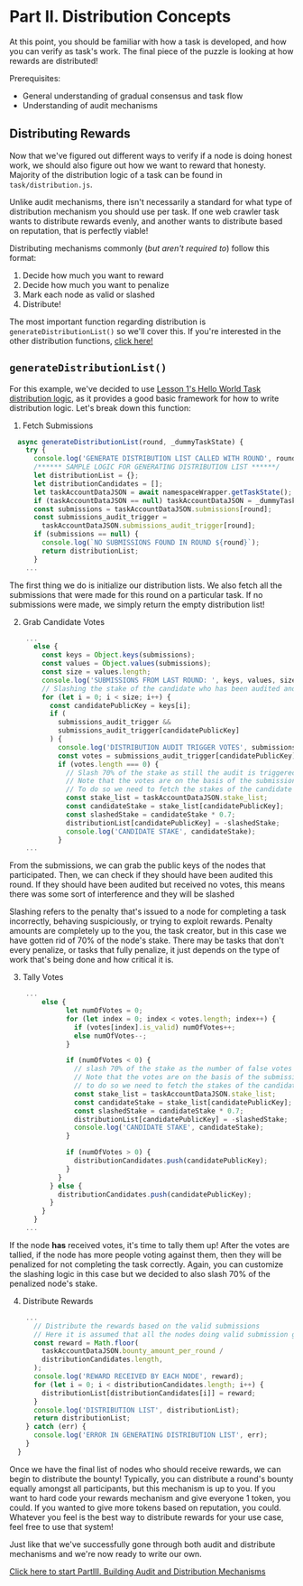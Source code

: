 # Part II. Distribution Concepts

At this point, you should be familiar with how a task is developed, and how you can verify as task's work. The final piece of the puzzle is looking at how rewards are distributed!

Prerequisites:

- General understanding of gradual consensus and task flow
- Understanding of audit mechanisms

## Distributing Rewards

Now that we've figured out different ways to verify if a node is doing honest work, we should also figure out how we want to reward that honesty. Majority of the distribution logic of a task can be found in `task/distribution.js`.

Unlike audit mechanisms, there isn't necessarily a standard for what type of distribution mechanism you should use per task. If one web crawler task wants to distribute rewards evenly, and another wants to distribute based on reputation, that is perfectly viable!

Distributing mechanisms commonly (_but aren't required to_) follow this format:

1. Decide how much you want to reward
2. Decide how much you want to penalize
3. Mark each node as valid or slashed
4. Distribute!

The most important function regarding distribution is `generateDistributionList()` so we'll cover this. If you're interested in the other distribution functions, [click here!](https://docs.koii.network/develop/write-a-koii-task/task-development-guide/template-structure/distribute-rewards)

## `generateDistributionList()`

For this example, we've decided to use [Lesson 1's Hello World Task distribution logic](../Lesson%201/hello-world/task/distribution.js), as it provides a good basic framework for how to write distribution logic. Let's break down this function:

1. Fetch Submissions

```javascript
  async generateDistributionList(round, _dummyTaskState) {
    try {
      console.log('GENERATE DISTRIBUTION LIST CALLED WITH ROUND', round);
      /****** SAMPLE LOGIC FOR GENERATING DISTRIBUTION LIST ******/
      let distributionList = {};
      let distributionCandidates = [];
      let taskAccountDataJSON = await namespaceWrapper.getTaskState();
      if (taskAccountDataJSON == null) taskAccountDataJSON = _dummyTaskState;
      const submissions = taskAccountDataJSON.submissions[round];
      const submissions_audit_trigger =
        taskAccountDataJSON.submissions_audit_trigger[round];
      if (submissions == null) {
        console.log(`NO SUBMISSIONS FOUND IN ROUND ${round}`);
        return distributionList;
      }
    ...
```

The first thing we do is initialize our distribution lists. We also fetch all the submissions that were made for this round on a particular task. If no submissions were made, we simply return the empty distribution list!

2. Grab Candidate Votes

```javascript
    ...
      else {
        const keys = Object.keys(submissions);
        const values = Object.values(submissions);
        const size = values.length;
        console.log('SUBMISSIONS FROM LAST ROUND: ', keys, values, size);
        // Slashing the stake of the candidate who has been audited and found to be false
        for (let i = 0; i < size; i++) {
          const candidatePublicKey = keys[i];
          if (
            submissions_audit_trigger &&
            submissions_audit_trigger[candidatePublicKey]
          ) {
            console.log('DISTRIBUTION AUDIT TRIGGER VOTES', submissions_audit_trigger[candidatePublicKey].votes);
            const votes = submissions_audit_trigger[candidatePublicKey].votes;
            if (votes.length === 0) {
              // Slash 70% of the stake as still the audit is triggered but no votes are casted
              // Note that the votes are on the basis of the submission value
              // To do so we need to fetch the stakes of the candidate from the task state
              const stake_list = taskAccountDataJSON.stake_list;
              const candidateStake = stake_list[candidatePublicKey];
              const slashedStake = candidateStake * 0.7;
              distributionList[candidatePublicKey] = -slashedStake;
              console.log('CANDIDATE STAKE', candidateStake);
            }
    ...
```

From the submissions, we can grab the public keys of the nodes that participated. Then, we can check if they should have been audited this round. If they should have been audited but received no votes, this means there was some sort of interference and they will be slashed

Slashing refers to the penalty that's issued to a node for completing a task incorrectly, behaving suspiciously, or trying to exploit rewards. Penalty amounts are completely up to the you, the task creator, but in this case we have gotten rid of 70% of the node's stake. There may be tasks that don't every penalize, or tasks that fully penalize, it just depends on the type of work that's being done and how critical it is.

3. Tally Votes

```javascript
    ...
        else {
              let numOfVotes = 0;
              for (let index = 0; index < votes.length; index++) {
                if (votes[index].is_valid) numOfVotes++;
                else numOfVotes--;
              }

              if (numOfVotes < 0) {
                // slash 70% of the stake as the number of false votes are more than the number of true votes
                // Note that the votes are on the basis of the submission value
                // to do so we need to fetch the stakes of the candidate from the task state
                const stake_list = taskAccountDataJSON.stake_list;
                const candidateStake = stake_list[candidatePublicKey];
                const slashedStake = candidateStake * 0.7;
                distributionList[candidatePublicKey] = -slashedStake;
                console.log('CANDIDATE STAKE', candidateStake);
              }

              if (numOfVotes > 0) {
                distributionCandidates.push(candidatePublicKey);
              }
            }
          } else {
            distributionCandidates.push(candidatePublicKey);
          }
        }
      }
    ...
```

If the node **has** received votes, it's time to tally them up! After the votes are tallied, if the node has more people voting against them, then they will be penalized for not completing the task correctly. Again, you can customize the slashing logic in this case but we decided to also slash 70% of the penalized node's stake.

4. Distribute Rewards

```javascript
    ...
      // Distribute the rewards based on the valid submissions
      // Here it is assumed that all the nodes doing valid submission gets the same reward
      const reward = Math.floor(
        taskAccountDataJSON.bounty_amount_per_round /
        distributionCandidates.length,
      );
      console.log('REWARD RECEIVED BY EACH NODE', reward);
      for (let i = 0; i < distributionCandidates.length; i++) {
        distributionList[distributionCandidates[i]] = reward;
      }
      console.log('DISTRIBUTION LIST', distributionList);
      return distributionList;
    } catch (err) {
      console.log('ERROR IN GENERATING DISTRIBUTION LIST', err);
    }
  }
```

Once we have the final list of nodes who should receive rewards, we can begin to distribute the bounty! Typically, you can distribute a round's bounty equally amongst all participants, but this mechanism is up to you. If you want to hard code your rewards mechanism and give everyone 1 token, you could. If you wanted to give more tokens based on reputation, you could. Whatever you feel is the best way to distribute rewards for your use case, feel free to use that system!

Just like that we've successfully gone through both audit and distribute mechanisms and we're now ready to write our own.

[Click here to start PartIII. Building Audit and Distribution Mechanisms](./PartIII.md)
